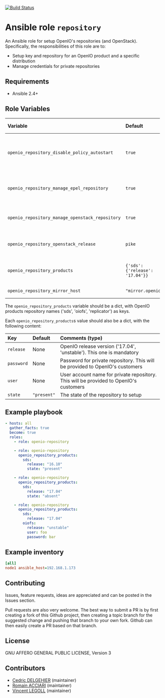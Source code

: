 [![Build Status](https://travis-ci.org/open-io/ansible-role-openio-repository.svg?branch=20.04)](https://travis-ci.org/open-io/ansible-role-openio-repository)
# Ansible role `repository`

An Ansible role for setup OpenIO's repositories (and OpenStack). Specifically, the responsibilities of this role are to:

- Setup key and repository for an OpenIO product and a specific distribution
- Manage credentials for private repositories

## Requirements

- Ansible 2.4+

## Role Variables

| Variable   | Default | Comments (type)  |
| :---       | :---    | :---             |
| `openio_repository_disable_policy_autostart` | `true` | (Debian, Ubuntu) Disable the autostart of unconfigured packages |
| `openio_repository_manage_epel_repository` | `true` | (RedHat) Allow the installation of EPEL repository |
| `openio_repository_manage_openstack_repository` | `true` | Allow the installation of OpenStack's repository |
| `openio_repository_openstack_release` | `pike` | OpenStack release version codename |
| `openio_repository_products` | `{'sds': {'release': '17.04'}}` | OpenIO products repositories to setup |
| `openio_repository_mirror_host` | `"mirror.openio.io"` | The mirror host to setup |

The `openio_repository_products` variable should be a dict, with OpenIO products repository names ('sds', 'oiofs', 'replicator') as keys.

Each `openio_repository_products`s value should also be a dict, with the following content:

| Key   | Default | Comments (type)  |
| :---       | :---    | :---             |
| `release` | None | OpenIO release version ('17.04', 'unstable'). This one is mandatory |
| `password` | None | Password for private repository. This will be provided to OpenIO's customers |
| `user` | None | User account name for private repository. This will be provided to OpenIO's customers |
| `state` | `"present"` | The state of the repository to setup |

## Example playbook

```yaml
- hosts: all
  gather_facts: true
  become: true
  roles:
    - role: openio-repository

    - role: openio-repository
      openio_repository_products:
        sds:
          release: "16.10"
          state: "present"

    - role: openio-repository
      openio_repository_products:
        sds:
          release: "17.04"
          state: "absent"

    - role: openio-repository
      openio_repository_products:
        sds:
          release: "17.04"
        oiofs:
          release: "unstable"
          user: foo
          password: bar
```

## Example inventory

```ini
[all]
node1 ansible_host=192.168.1.173
```

## Contributing

Issues, feature requests, ideas are appreciated and can be posted in the Issues section.

Pull requests are also very welcome.
The best way to submit a PR is by first creating a fork of this Github project, then creating a topic branch for the suggested change and pushing that branch to your own fork.
Github can then easily create a PR based on that branch.

## License

GNU AFFERO GENERAL PUBLIC LICENSE, Version 3

## Contributors

- [Cedric DELGEHIER](https://github.com/cdelgehier) (maintainer)
- [Romain ACCIARI](https://github.com/racciari) (maintainer)
- [Vincent LEGOLL](https://github.com/vincent-legoll) (maintainer)
